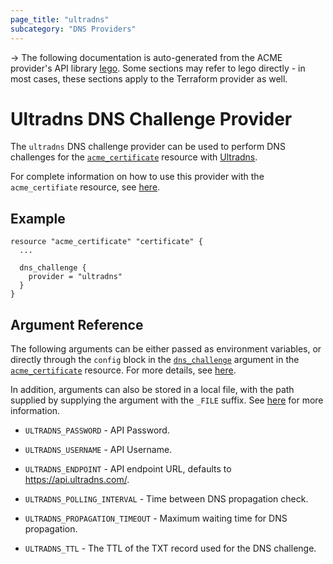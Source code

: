 ```yaml
---
page_title: "ultradns"
subcategory: "DNS Providers"
---
```


-> The following documentation is auto-generated from the ACME
provider's API library [lego](https://go-acme.github.io/lego/).  Some
sections may refer to lego directly - in most cases, these sections
apply to the Terraform provider as well.

# Ultradns DNS Challenge Provider

The `ultradns` DNS challenge provider can be used to perform DNS challenges for
the [`acme_certificate`][resource-acme-certificate] resource with
[Ultradns](https://vercara.com/authoritative-dns).

[resource-acme-certificate]: ../resources/certificate.md

For complete information on how to use this provider with the `acme_certifiate`
resource, see [here][resource-acme-certificate-dns-challenges].

[resource-acme-certificate-dns-challenges]: ../resources/certificate.md#using-dns-challenges

## Example

```hcl
resource "acme_certificate" "certificate" {
  ...

  dns_challenge {
    provider = "ultradns"
  }
}
```
## Argument Reference

The following arguments can be either passed as environment variables, or
directly through the `config` block in the
[`dns_challenge`][resource-acme-certificate-dns-challenge-arg] argument in the
[`acme_certificate`][resource-acme-certificate] resource. For more details, see
[here][resource-acme-certificate-dns-challenges].

[resource-acme-certificate-dns-challenge-arg]: ../resources/certificate.md#dns_challenge

In addition, arguments can also be stored in a local file, with the path
supplied by supplying the argument with the `_FILE` suffix. See
[here][acme-certificate-file-arg-example] for more information.

[acme-certificate-file-arg-example]: ../resources/certificate.md#using-variable-files-for-provider-arguments

* `ULTRADNS_PASSWORD` - API Password.
* `ULTRADNS_USERNAME` - API Username.

* `ULTRADNS_ENDPOINT` - API endpoint URL, defaults to https://api.ultradns.com/.
* `ULTRADNS_POLLING_INTERVAL` - Time between DNS propagation check.
* `ULTRADNS_PROPAGATION_TIMEOUT` - Maximum waiting time for DNS propagation.
* `ULTRADNS_TTL` - The TTL of the TXT record used for the DNS challenge.


